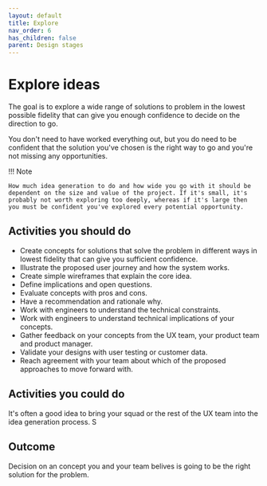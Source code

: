 ```yaml
---
layout: default
title: Explore
nav_order: 6
has_children: false
parent: Design stages
---
```


# Explore ideas

The goal is to explore a wide range of solutions to problem in the lowest possible fidelity that can give you enough confidence to decide on the direction to go. 

You don't need to have worked everything out, but you do need to be confident that the solution you've chosen is the right way to go and you're not missing any opportunities.

!!! Note

	How much idea generation to do and how wide you go with it should be dependent on the size and value of the project. If it's small, it's probably not worth exploring too deeply, whereas if it's large then you must be confident you've explored every potential opportunity.

## Activities you should do

* Create concepts for solutions that solve the problem in different ways in lowest fidelity that can give you sufficient confidence.
* Illustrate the proposed user journey and how the system works.
* Create simple wireframes that explain the core idea.
* Define implications and open questions.
* Evaluate concepts with pros and cons.
* Have a recommendation and rationale why.
* Work with engineers to understand the technical constraints.
* Work with engineers to understand technical implications of your concepts.
* Gather feedback on your concepts from the UX team, your product team and product manager.
* Validate your designs with user testing or customer data.
* Reach agreement with your team about which of the proposed approaches to move forward with.


## Activities you could do

It's often a good idea to bring  your squad or the rest of the UX team into the idea generation process. S


## Outcome

Decision on an concept you and your team belives is going to be the right solution for the problem.